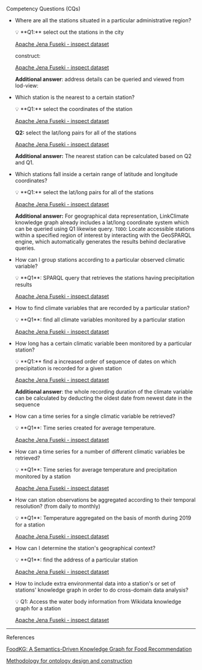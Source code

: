 Competency Questions (CQs)

- Where are all the stations situated in a particular administrative region?
    
    <aside>
    💡 **Q1:** select out the stations in the city
    
    [Apache Jena Fuseki - inspect dataset](http://jresearch.ucd.ie/kg/dataset.html?tab=query&ds=/climate#query=BASE+%3Chttp%3A%2F%2Fjresearch.ucd.ie%2Fclimate-kg%2F%3E%0APREFIX+ca-p%3A+%3Chttp%3A%2F%2Fjresearch.ucd.ie%2Fclimate-kg%2Fca%2Fproperty%2F%3E%0APREFIX+sosa%3A+%3Chttp%3A%2F%2Fwww.w3.org%2Fns%2Fsosa%2F%3E%0A%0A%0ASELECT+%3Faddress+%3Fcity+%3Fcounty+WHERE+%7B+%0A++%3Cresource%2Fstation%2FGHCND%3AEI000003953%3E++ca-p%3AhasAddress++%3Faddress+.%0A++OPTIONAL+%7B%3Faddress+ca-p%3Acity+%3Fcity+.%7D%0A++OPTIONAL+%7B%3Faddress+ca-p%3Acounty+%3Fcounty+.%7D%0A%7D%0A%0A+++++++++++++++++++++++%0A+)
    
    construct:
    
    [Apache Jena Fuseki - inspect dataset](http://jresearch.ucd.ie/kg/dataset.html?tab=query&ds=/climate#query=BASE+%3Chttp%3A%2F%2Fjresearch.ucd.ie%2Fclimate-kg%2F%3E%0APREFIX+ca-p%3A+%3Chttp%3A%2F%2Fjresearch.ucd.ie%2Fclimate-kg%2Fca%2Fproperty%2F%3E%0APREFIX+sosa%3A+%3Chttp%3A%2F%2Fwww.w3.org%2Fns%2Fsosa%2F%3E%0A%0A%0A%23CONSTRUCT+%3Faddress+%3Fcity+%3Fcounty+%0ACONSTRUCT+%7B+%0A++%3Cresource%2Fstation%2FGHCND%3AEI000003953%3E++ca-p%3AhasAddress++%3Faddress+.%0A++%3Faddress+ca-p%3Acity+%3Fcity+.%0A++%3Faddress+ca-p%3Acounty+%3Fcounty+.%0A%7D+%0A%0AWHERE+%7B+%0A++%3Cresource%2Fstation%2FGHCND%3AEI000003953%3E++ca-p%3AhasAddress++%3Faddress+.%0A++OPTIONAL+%7B%3Faddress+ca-p%3Acity+%3Fcity+.%7D%0A++OPTIONAL+%7B%3Faddress+ca-p%3Acounty+%3Fcounty+.%7D%0A%7D%0A%0A+++++++++++++++++++++++%0A+)
    
    **Additional answer**: address details can be queried and viewed from lod-view:
    
    [](http://jresearch.ucd.ie/climate-kg/resource/address/GHCND:EI000003953)
    
    </aside>
    

- Which station is the nearest to a certain station?
    
    <aside>
    💡 **Q1:** select the coordinates of the station
    
    [Apache Jena Fuseki - inspect dataset](http://jresearch.ucd.ie/kg/dataset.html?tab=query&ds=/climate#query=BASE+%3Chttp%3A%2F%2Fjresearch.ucd.ie%2Fclimate-kg%2F%3E%0APREFIX+w3geo%3A+%3Chttp%3A%2F%2Fwww.w3.org%2F2003%2F01%2Fgeo%2Fwgs84_pos%23%3E%0A%0A%0A%0ASELECT+%3Flat+%3Flong+WHERE+%7B+%0A++%3Cresource%2Fstation%2FGHCND%3AEI000003953%3E++w3geo%3Alat+%3Flat%3B%0A++++++++++++++++++++++++++++++++++++++++w3geo%3Along+%3Flong+.%0A%7D%0A%0A+++++++++++++++++++++++%0A+)
    
    **Q2:** select the lat/long pairs for all of the stations
    
    [Apache Jena Fuseki - inspect dataset](http://jresearch.ucd.ie/kg/dataset.html?tab=query&ds=/climate#query=BASE+%3Chttp%3A%2F%2Fjresearch.ucd.ie%2Fclimate-kg%2F%3E%0APREFIX+w3geo%3A+%3Chttp%3A%2F%2Fwww.w3.org%2F2003%2F01%2Fgeo%2Fwgs84_pos%23%3E%0A%0A%0A%0ASELECT+%3Fsensors+%3Flat+%3Flong+WHERE+%7B+%0A++%3Fsensors+w3geo%3Alat+%3Flat%3B%0A+++++++++++w3geo%3Along+%3Flong+.++++++++++++++++++++++++++++++++++++%0A%7D%0A%0A+++++++++++++++++++++++%0A+)
    
    **Additional answer:** The nearest station can be calculated based on Q2 and Q1.
    
    </aside>
    
     
    
- Which stations fall inside a certain range of latitude and longitude coordinates?
    
    <aside>
    💡 **Q1:** select the lat/long pairs for all of the stations
    
    [Apache Jena Fuseki - inspect dataset](http://jresearch.ucd.ie/kg/dataset.html?tab=query&ds=/climate#query=BASE+%3Chttp%3A%2F%2Fjresearch.ucd.ie%2Fclimate-kg%2F%3E%0APREFIX+w3geo%3A+%3Chttp%3A%2F%2Fwww.w3.org%2F2003%2F01%2Fgeo%2Fwgs84_pos%23%3E%0A%0A%0A%0ASELECT+%3Fsensors+%3Flat+%3Flong+WHERE+%7B+%0A++%3Fsensors+w3geo%3Alat+%3Flat%3B%0A+++++++++++w3geo%3Along+%3Flong+.++++++++++++++++++++++++++++++++++++%0A%7D%0A%0A+++++++++++++++++++++++%0A+)
    
    **Additional answer:** For geographical data representation, LinkClimate knowledge graph already includes a lat/long coordinate system which can be queried using Q1 likewise query. `TODO`: Locate accessible stations within a specified region of interest by interacting with the GeoSPARQL engine, which automatically generates the results behind declarative queries.
    
    </aside>
    

- How can I group stations according to a particular observed climatic variable?
    
    <aside>
    💡 **Q1**: SPARQL query that retrieves the stations having precipitation results
    
    [Apache Jena Fuseki - inspect dataset](http://jresearch.ucd.ie/kg/dataset.html?tab=query&ds=/climate#query=BASE+%3Chttp%3A%2F%2Fjresearch.ucd.ie%2Fclimate-kg%2F%3E%0APREFIX+w3geo%3A+%3Chttp%3A%2F%2Fwww.w3.org%2F2003%2F01%2Fgeo%2Fwgs84_pos%23%3E%0APREFIX+sosa%3A+%3Chttp%3A%2F%2Fwww.w3.org%2Fns%2Fsosa%2F%3E%0A%0ASELECT+DISTINCT+%3Fsensor+WHERE+%7B+%0A++%3Fobs+%3Cca%2Fproperty%2FsourceStation%3E+%3Fsensor+%3B%0A+++++++sosa%3AhasResult%2F%3Cca%2Fproperty%2FwithDataType%3E+%3Cresource%2Fdatatype%2FPRCP%3E+.%0A%7D%0A+++++++++++++++++++++++%0A+)
    
    </aside>
    

- How to find climate variables that are recorded by a particular station?
    
    <aside>
    💡 **Q1**: find all climate variables monitored by a particular station
    
    [Apache Jena Fuseki - inspect dataset](http://jresearch.ucd.ie/kg/dataset.html?tab=query&ds=/climate#query=BASE+%3Chttp%3A%2F%2Fjresearch.ucd.ie%2Fclimate-kg%2F%3E%0APREFIX+w3geo%3A+%3Chttp%3A%2F%2Fwww.w3.org%2F2003%2F01%2Fgeo%2Fwgs84_pos%23%3E%0APREFIX+sosa%3A+%3Chttp%3A%2F%2Fwww.w3.org%2Fns%2Fsosa%2F%3E%0A%0ASELECT+DISTINCT+%3Fclimate_variable+WHERE+%7B+%0A++%3Fobs+%3Cca%2Fproperty%2FsourceStation%3E+%3Cresource%2Fstation%2FGHCND%3AEI000003969%3E+%3B%0A+++++++sosa%3AhasResult%2F%3Cca%2Fproperty%2FwithDataType%3E+%3Fclimate_variable%0A%7D%0A+++++++++++++++++++++++%0A+)
    
    </aside>
    

- How long has a certain climatic variable been monitored by a particular station?
    
    <aside>
    💡 **Q1:** find a increased order of sequence of dates on which precipitation is recorded for a given station
    
    [Apache Jena Fuseki - inspect dataset](http://jresearch.ucd.ie/kg/dataset.html?tab=query&ds=/climate#query=BASE+%3Chttp%3A%2F%2Fjresearch.ucd.ie%2Fclimate-kg%2F%3E%0APREFIX+sosa%3A+%3Chttp%3A%2F%2Fwww.w3.org%2Fns%2Fsosa%2F%3E%0A%0ASELECT+DISTINCT+%3Fdate+WHERE+%7B+%0A++%3Fobs+%3Cca%2Fproperty%2FsourceStation%3E+%3Cresource%2Fstation%2FGHCND%3AEI000003969%3E+%3B%0A+++++++sosa%3AresultTime+%3Fdate+%3B%0A+++++++sosa%3AhasResult%2F%3Cca%2Fproperty%2FwithDataType%3E+%3Cresource%2Fdatatype%2FPRCP%3E+.%0A%7D%0A+++++++++++++++++++++++%0A+)
    
    **Additional answer**: the whole recording duration of the climate variable can be calculated by deducting the oldest date from newest date in the sequence
    
    </aside>
    

- How can a time series for a single climatic variable be retrieved?
    
    <aside>
    💡 **Q1**: Time series created for average temperature.
    
    [Apache Jena Fuseki - inspect dataset](http://jresearch.ucd.ie/kg/dataset.html?tab=query&ds=/climate#query=BASE+%3Chttp%3A%2F%2Fjresearch.ucd.ie%2Fclimate-kg%2F%3E%0APREFIX+sosa%3A+%3Chttp%3A%2F%2Fwww.w3.org%2Fns%2Fsosa%2F%3E%0A%0ASELECT+%3Fvalue+%3Fdate+WHERE+%7B+%0A++%3Fobs+%3Cca%2Fproperty%2FsourceStation%3E+%3Cresource%2Fstation%2FGHCND%3AEI000003969%3E+%3B%0A+++++++sosa%3AhasSimpleResult+%3Fvalue%3B%0A+++++++sosa%3AresultTime+%3Fdate+%3B%0A++%09+++sosa%3AhasResult%2F%3Cca%2Fproperty%2FwithDataType%3E+%3Cresource%2Fdatatype%2FTAVG%3E+.%0A%7D%0A%0ALIMIT+400%0A+++++++++++++++++++++++%0A+)
    
    </aside>
    

- How can a time series for a number of different climatic variables be retrieved?
    
    <aside>
    💡 **Q1**: Time series for average temperature and precipitation monitored by a station
    
    [Apache Jena Fuseki - inspect dataset](http://jresearch.ucd.ie/kg/dataset.html?tab=query&ds=/climate#query=BASE+%3Chttp%3A%2F%2Fjresearch.ucd.ie%2Fclimate-kg%2F%3E%0APREFIX+sosa%3A+%3Chttp%3A%2F%2Fwww.w3.org%2Fns%2Fsosa%2F%3E%0A%0ASELECT+%3Fprcp+%3Ftavg+%3Fdate+WHERE+%7B+%0A++%3Fobs_t+%3Cca%2Fproperty%2FsourceStation%3E+%3Cresource%2Fstation%2FGHCND%3AEI000003969%3E+%3B%0A+++++++sosa%3AhasSimpleResult+%3Ftavg%3B%0A+++++++sosa%3AresultTime+%3Fdate+%3B%0A++%09+++sosa%3AhasResult%2F%3Cca%2Fproperty%2FwithDataType%3E+%3Cresource%2Fdatatype%2FTAVG%3E+.%0A++%7B%0A++++SELECT+%3Fprcp+%3Fdate+WHERE+%7B%0A++++++%3Fobs_p+%3Cca%2Fproperty%2FsourceStation%3E+%3Cresource%2Fstation%2FGHCND%3AEI000003969%3E+%3B%0A+++++++++++++sosa%3AhasSimpleResult+%3Fprcp%3B%0A+++++++%09+++++sosa%3AresultTime+%3Fdate+%3B%0A++%09+++++++++sosa%3AhasResult%2F%3Cca%2Fproperty%2FwithDataType%3E+%3Cresource%2Fdatatype%2FPRCP%3E+.++++++++++++%0A++++%7DLIMIT+400%0A++%7D%0A%7DLIMIT+400%0A+++++++++++++++++++++++%0A+)
    
    </aside>
    

- How can station observations be aggregated according to their temporal resolution? (from daily to monthly)
    
    <aside>
    💡 **Q1**:  Temperature aggregated on the basis of month during 2019 for a station
    
    [Apache Jena Fuseki - inspect dataset](http://jresearch.ucd.ie/kg/dataset.html?tab=query&ds=/climate#query=BASE+%3Chttp%3A%2F%2Fjresearch.ucd.ie%2Fclimate-kg%2F%3E%0APREFIX+sosa%3A+%3Chttp%3A%2F%2Fwww.w3.org%2Fns%2Fsosa%2F%3E%0A%0ASELECT+(AVG(%3Fval)+as+%3Favg_val)+%3Fmonth+WHERE+%7B+%0A++%3Fobs+%3Cca%2Fproperty%2FsourceStation%3E+%3Cresource%2Fstation%2FGHCND%3AEI000003969%3E+%3B%0A+++++++sosa%3AhasSimpleResult+%3Fval%3B%0A+++++++sosa%3AresultTime+%3Fdate+%3B%0A++%09+++sosa%3AhasResult%2F%3Cca%2Fproperty%2FwithDataType%3E+%3Cresource%2Fdatatype%2FTAVG%3E+.%0A++BIND+(MONTH(%3Fdate)+AS+%3Fmonth)%0A++FILTER+(YEAR(%3Fdate)%3D2019)%0A++%0A%7D%0AGROUP+BY+%3Fmonth%0A+++++++++++++++++++++++%0A+)
    
    </aside>
    

- How can I determine the station's geographical context?
    
    <aside>
    💡 **Q1**: find the address of a particular station
    
    [Apache Jena Fuseki - inspect dataset](http://jresearch.ucd.ie/kg/dataset.html?tab=query&ds=/climate#query=BASE+%3Chttp%3A%2F%2Fjresearch.ucd.ie%2Fclimate-kg%2F%3E%0APREFIX+ca-p%3A+%3Chttp%3A%2F%2Fjresearch.ucd.ie%2Fclimate-kg%2Fca%2Fproperty%2F%3E%0A%0A%0ASELECT+%3Faddress+WHERE+%7B+%0A++%3Cresource%2Fstation%2FGHCND%3AEI000003953%3E++ca-p%3AhasAddress++%3Faddress+.%0A%7D%0A%0A+++++++++++++++++++++++%0A+)
    
    </aside>
    

- How to include extra environmental data into a station's or set of stations' knowledge graph in order to do cross-domain data analysis?
    
    <aside>
    💡 Q1: Access the water body information from Wikidata knowledge graph for a station
    
    [Apache Jena Fuseki - inspect dataset](http://jresearch.ucd.ie/kg/dataset.html?tab=query&ds=/climate#query=BASE+%3Chttp%3A%2F%2Fjresearch.ucd.ie%2Fclimate-kg%2F%3E%0APREFIX+ca_property%3A+%3Chttp%3A%2F%2Fjresearch.ucd.ie%2Fclimate-kg%2Fca%2Fproperty%2F%3E%0APREFIX+wdt%3A+%3Chttp%3A%2F%2Fwww.wikidata.org%2Fprop%2Fdirect%2F%3E%0A%0ASELECT+%3Fsta+%3Fwb%0AWHERE%7B%0A++%3Fsta+a+%3Cca%2Fclass%2FStation%3E+%3B%0A+++++++ca_property%3AhasAddress+%3Faddr+.%0A++%3Faddr+ca_property%3Acounty+%7C+ca_property%3Acity+%3Floc+.%0A++%3Floc+ca_property%3AreferenceTags%2Fca_property%3Awikidata+%3Fwd+.%0A++SERVICE+%3Chttps%3A%2F%2Fquery.wikidata.org%2Fsparql%3E+%7B%0A++%3Fwd+wdt%3AP206+%3Fwb+.%0A++%7D%0A%7D%0A%0A+++++++++++++++++++++++%0A+)
    
    </aside>
    

---

References

[FoodKG: A Semantics-Driven Knowledge Graph for Food Recommendation](https://paperpile.com/shared/d4uHzX)

[Methodology for ontology design and construction](http://www.scielo.org.mx/scielo.php?pid=S0186-10422019000500015&script=sci_arttext)
